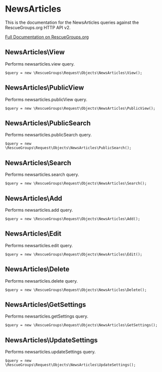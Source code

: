# NewsArticles

This is the documentation for the NewsArticles queries against the RescueGroups.org HTTP API v2.

[Full Documentation on RescueGroups.org](https://userguide.rescuegroups.org/display/APIDG/Object+definitions#Objectdefinitions-)

## NewsArticles\View

Performs newsarticles.view query.

    $query = new \RescueGroups\Request\Objects\NewsArticles\View();


## NewsArticles\PublicView

Performs newsarticles.publicView query.

    $query = new \RescueGroups\Request\Objects\NewsArticles\PublicView();


## NewsArticles\PublicSearch

Performs newsarticles.publicSearch query.

    $query = new \RescueGroups\Request\Objects\NewsArticles\PublicSearch();


## NewsArticles\Search

Performs newsarticles.search query.

    $query = new \RescueGroups\Request\Objects\NewsArticles\Search();


## NewsArticles\Add

Performs newsarticles.add query.

    $query = new \RescueGroups\Request\Objects\NewsArticles\Add();


## NewsArticles\Edit

Performs newsarticles.edit query.

    $query = new \RescueGroups\Request\Objects\NewsArticles\Edit();


## NewsArticles\Delete

Performs newsarticles.delete query.

    $query = new \RescueGroups\Request\Objects\NewsArticles\Delete();


## NewsArticles\GetSettings

Performs newsarticles.getSettings query.

    $query = new \RescueGroups\Request\Objects\NewsArticles\GetSettings();


## NewsArticles\UpdateSettings

Performs newsarticles.updateSettings query.

    $query = new \RescueGroups\Request\Objects\NewsArticles\UpdateSettings();


